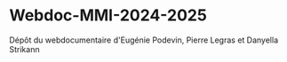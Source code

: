 # Webdoc-MMI-2024-2025
Dépôt du webdocumentaire d'Eugénie Podevin, Pierre Legras et Danyella Strikann
